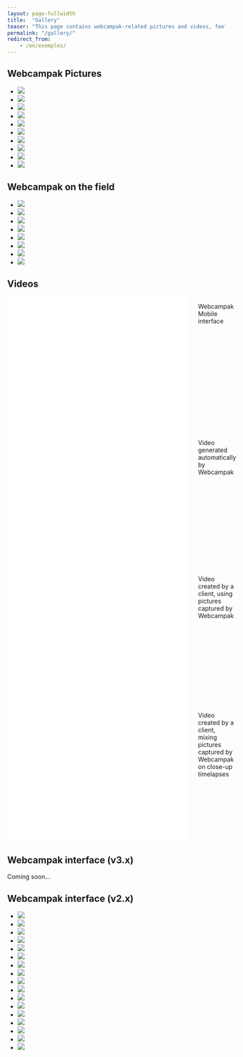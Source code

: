 ```yaml
---
layout: page-fullwidth
title:  "Gallery"
teaser: "This page contains webcampak-related pictures and videos, feel free to contact us if you want to learn more."
permalink: "/gallery/"
redirect_from:
    - /en/exemples/
---
```


## Webcampak Pictures
<ul class="clearing-thumbs small-block-grid-5" data-clearing>
  <li><a href="http://www.webcampak.com/images/blog/2010/07/IMG_1249.jpg"><img data-caption="Webcampak" class="th" src="http://www.webcampak.com/images/blog/2010/07/IMG_1249-150x150.jpg"></a></li>
  <li><a href="http://www.webcampak.com/images/blog/2010/07/IMG_1259.jpg"><img data-caption="Webcampak" class="th" src="http://www.webcampak.com/images/blog/2010/07/IMG_1259-150x150.jpg"></a></li>
  <li><a href="http://www.webcampak.com/images/blog/2010/07/IMG_1257.jpg"><img data-caption="Webcampak" class="th" src="http://www.webcampak.com/images/blog/2010/07/IMG_1257-150x150.jpg"></a></li>
  <li><a href="http://www.webcampak.com/images/blog/2010/07/IMG_1265.jpg"><img data-caption="Webcampak" class="th" src="http://www.webcampak.com/images/blog/2010/07/IMG_1265-150x150.jpg"></a></li>
  <li><a href="http://www.webcampak.com/images/blog/2010/07/IMG_1270.jpg"><img data-caption="Webcampak" class="th" src="http://www.webcampak.com/images/blog/2010/07/IMG_1270-150x150.jpg"></a></li>
  <li><a href="http://www.webcampak.com/images/blog/2011/07/Capture-IPad.jpg"><img data-caption="Webcampak Mobile (v2.x) running on an iPad" class="th" src="http://www.webcampak.com/images/blog/2011/07/Capture-IPad-150x150.jpg"></a></li>
  <li><a href="http://www.webcampak.com/images/blog/2011/07/Capture-IPad2.jpg"><img data-caption="Webcampak Mobile (v2.x) running on an iPad" class="th" src="http://www.webcampak.com/images/blog/2011/07/Capture-IPad2-150x150.jpg"></a></li>
  <li><a href="http://www.webcampak.com/images/blog/2011/07/WebcampakLocation1.jpg"><img data-caption="Rental Webcampak" class="th" src="http://www.webcampak.com/images/blog/2011/07/WebcampakLocation1-150x150.jpg"></a></li>
  <li><a href="http://www.webcampak.com/images/blog/2011/07/WebcampakLocation2.jpg"><img data-caption="Rental Webcampak" class="th" src="http://www.webcampak.com/images/blog/2011/07/WebcampakLocation2-150x150.jpg"></a></li>
  <li><a href="http://www.webcampak.com/images/blog/2011/07/WebcampakLocation3.jpg"><img data-caption="Rental Webcampak" class="th" src="http://www.webcampak.com/images/blog/2011/07/WebcampakLocation3-150x150.jpg"></a></li>
</ul>

## Webcampak on the field
<ul class="clearing-thumbs small-block-grid-5" data-clearing>
  <li><a href="http://www.webcampak.com/images//MG_2934.jpg"><img data-caption="Webcampak installed on a high-mast, requiring skilled/trained workers to install the system." class="th" src="http://www.webcampak.com/images//MG_2934-150x150.jpg"></a></li>
  <li><a href="http://www.webcampak.com/images//webcampak-high-installation.jpg"><img data-caption="High-mast installation" class="th" src="http://www.webcampak.com/images//webcampak-high-installation-150x150.jpg"></a></li>
  <li><a href="http://www.webcampak.com/images//webcampak-mast-installation.jpg"><img data-caption="Webcampak installed on the mast, the T-bar facilitates access with a ladder." class="th" src="http://www.webcampak.com/images//webcampak-mast-installation-150x150.jpg"></a></li>
  <li><a href="http://www.webcampak.com/images//webcampak-wall-installation.jpg"><img data-caption="Webcampak installed on a wall." class="th" src="http://www.webcampak.com/images//webcampak-wall-installation-150x150.jpg"></a></li>
  <li><a href="http://www.webcampak.com/images//webcampak-roof-installation.jpg"><img data-caption="Webcampak installed on a roof" class="th" src="http://www.webcampak.com/images//webcampak-roof-installation-150x150.jpg"></a></li>
  <li><a href="http://www.webcampak.com/images//IMG_20121120_112458.png"><img data-caption="Webcampak ready to be installed" class="th" src="http://www.webcampak.com/images//IMG_20121120_112458-150x150.png"></a></li>
  <li><a href="http://www.webcampak.com/images//IMG_20121120_113426.png"><img data-caption="Last-minute on-the field mount adjustments" class="th" src="http://www.webcampak.com/images//IMG_20121120_113426-150x150.png"></a></li>
  <li><a href="http://www.webcampak.com/images//IMG_20121120_131220.png"><img data-caption="We are licensed to operate cherry pickers" class="th" src="http://www.webcampak.com/images//IMG_20121120_131220-150x150.png"></a></li>
</ul>

## Videos
<div class="row">
  <div class="large-6 columns">
    <div class="flex-video">
            <iframe width="420" height="315" src="//www.youtube.com/embed/DJGEr7XwLTw" frameborder="0" allowfullscreen></iframe>
    </div>
    <p>Webcampak Mobile interface</p>
  </div>
  <div class="large-6 columns">
    <div class="flex-video">
            <iframe width="420" height="315" src="//www.youtube.com/embed/hEvGPqAwOwc" frameborder="0" allowfullscreen></iframe>
    </div>
    <p>Video generated automatically by Webcampak</p>
  </div>
</div>
<div class="row">
  <div class="large-6 columns">
    <div class="flex-video">
            <iframe width="420" height="315" src="//www.youtube.com/embed/H-7A3Ol_q64" frameborder="0" allowfullscreen></iframe>
    </div>
    <p>Video created by a client, using pictures captured by Webcampak </p>
  </div>
  <div class="large-6 columns">
    <div class="flex-video">
            <iframe width="420" height="315" src="//www.youtube.com/embed/GWFHCpWAJ1s" frameborder="0" allowfullscreen></iframe>
    </div>
    <p>Video created by a client, mixing pictures captured by Webcampak on close-up timelapses</p>
  </div>
</div>

## Webcampak interface (v3.x)
Coming soon...

## Webcampak interface (v2.x)
<ul class="clearing-thumbs small-block-grid-5" data-clearing>
  <li><a href="http://www.webcampak.com/images//wpak2.screenshot.config.capturea-full.en_.png"><img data-caption="Webcampak" class="th" src="http://www.webcampak.com/images//wpak2.screenshot.config.capturea-full.en_-150x150.png"></a></li>
  <li><a href="http://www.webcampak.com/images//wpak2.screenshot.config.capture.en_.png"><img data-caption="Webcampak" class="th" src="http://www.webcampak.com/images//wpak2.screenshot.config.capture.en_-150x150.png"></a></li>
  <li><a href="http://www.webcampak.com/images//wpak2.screenshot.config.pictures.en_.png"><img data-caption="Webcampak" class="th" src="http://www.webcampak.com/images//wpak2.screenshot.config.pictures.en_-150x150.png"></a></li>
  <li><a href="http://www.webcampak.com/images//wpak2.screenshot.config.videos.en_.png"><img data-caption="Webcampak" class="th" src="http://www.webcampak.com/images//wpak2.screenshot.config.videos.en_-150x150.png"></a></li>
  <li><a href="http://www.webcampak.com/images//wpak2.screenshot.home_.en_.png"><img data-caption="Webcampak" class="th" src="http://www.webcampak.com/images//wpak2.screenshot.home_.en_-150x150.png"></a></li>
  <li><a href="http://www.webcampak.com/images//wpak2.screenshot.logs_.capture.en_.png"><img data-caption="Webcampak" class="th" src="http://www.webcampak.com/images//wpak2.screenshot.logs_.capture.en_-150x150.png"></a></li>
  <li><a href="http://www.webcampak.com/images//wpak2.screenshot.logs_.config.en_.png"><img data-caption="Webcampak" class="th" src="http://www.webcampak.com/images//wpak2.screenshot.logs_.config.en_-150x150.png"></a></li>
  <li><a href="http://www.webcampak.com/images//wpak2.screenshot.menu_.en_.png"><img data-caption="Webcampak" class="th" src="http://www.webcampak.com/images//wpak2.screenshot.menu_.en_-150x150.png"></a></li>
  <li><a href="http://www.webcampak.com/images//wpak2.screenshot.permissions.groups.en_.png"><img data-caption="Webcampak" class="th" src="http://www.webcampak.com/images//wpak2.screenshot.permissions.groups.en_-150x150.png"></a></li>
  <li><a href="http://www.webcampak.com/images//wpak2.screenshot.permissions.sources.en_.png"><img data-caption="Webcampak" class="th" src="http://www.webcampak.com/images//wpak2.screenshot.permissions.sources.en_-150x150.png"></a></li>
  <li><a href="http://www.webcampak.com/images//wpak2.screenshot.permissions.users_.en_.png"><img data-caption="Webcampak" class="th" src="http://www.webcampak.com/images//wpak2.screenshot.permissions.users_.en_-150x150.png"></a></li>
  <li><a href="http://www.webcampak.com/images//wpak2.screenshot.pictures.email_.en_.png"><img data-caption="Webcampak" class="th" src="http://www.webcampak.com/images//wpak2.screenshot.pictures.email_.en_-150x150.png"></a></li>
  <li><a href="http://www.webcampak.com/images//wpak2.screenshot.pictures.en_.png"><img data-caption="Webcampak" class="th" src="http://www.webcampak.com/images//wpak2.screenshot.pictures.en_-150x150.png"></a></li>
  <li><a href="http://www.webcampak.com/images//wpak2.screenshot.pictures.zoom_.en_.png"><img data-caption="Webcampak" class="th" src="http://www.webcampak.com/images//wpak2.screenshot.pictures.zoom_.en_-150x150.png"></a></li>
  <li><a href="http://www.webcampak.com/images//wpak2.screenshot.stats_.diskusage.en_.png"><img data-caption="Webcampak" class="th" src="http://www.webcampak.com/images//wpak2.screenshot.stats_.diskusage.en_-150x150.png"></a></li>
  <li><a href="http://www.webcampak.com/images//wpak2.screenshot.stats_.system.en_.png"><img data-caption="Webcampak" class="th" src="http://www.webcampak.com/images//wpak2.screenshot.stats_.system.en_-150x150.png"></a></li>
  <li><a href="http://www.webcampak.com/images//wpak2.screenshot.videos.en_.png"><img data-caption="Webcampak" class="th" src="http://www.webcampak.com/images//wpak2.screenshot.videos.en_-150x150.png"></a></li>
</ul>

